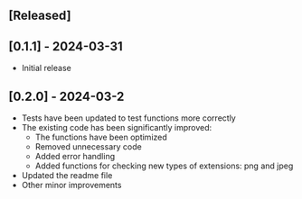 ## [Released]


## [0.1.1] - 2024-03-31

- Initial release


## [0.2.0] - 2024-03-2

- Tests have been updated to test functions more correctly
- The existing code has been significantly improved:
  - The functions have been optimized
  - Removed unnecessary code
  - Added error handling
  - Added functions for checking new types of extensions: png and jpeg
- Updated the readme file
- Other minor improvements